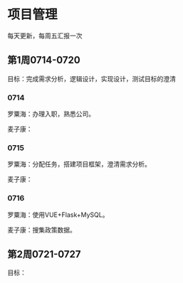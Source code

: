 # 项目管理

每天更新，每周五汇报一次

## 第1周0714-0720
目标：完成需求分析，逻辑设计，实现设计，测试目标的澄清

### 0714
罗粟海：办理入职，熟悉公司。

麦子康：

### 0715
罗粟海：分配任务，搭建项目框架，澄清需求分析。

麦子康：

### 0716
罗粟海：使用VUE+Flask+MySQL。

麦子康：搜集政策数据。

## 第2周0721-0727
目标：